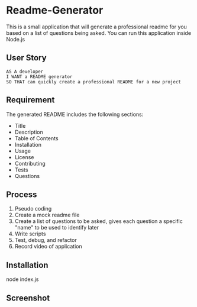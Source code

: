 # Readme-Generator
This is a small application that will generate a professional readme for you based on a list of questions being asked. You can run this application inside Node.js

## User Story

```
AS A developer
I WANT a README generator
SO THAT can quickly create a professional README for a new project
```

## Requirement
The generated README includes the following sections: 

  * Title
  * Description
  * Table of Contents
  * Installation
  * Usage
  * License
  * Contributing
  * Tests
  * Questions

## Process
1. Pseudo coding
2. Create a mock readme file
3. Create a list of questions to be asked, gives each question a specific "name" to be used to identify later
4. Write scripts
5. Test, debug, and refactor
6. Record video of application


## Installation
node index.js

## Screenshot




